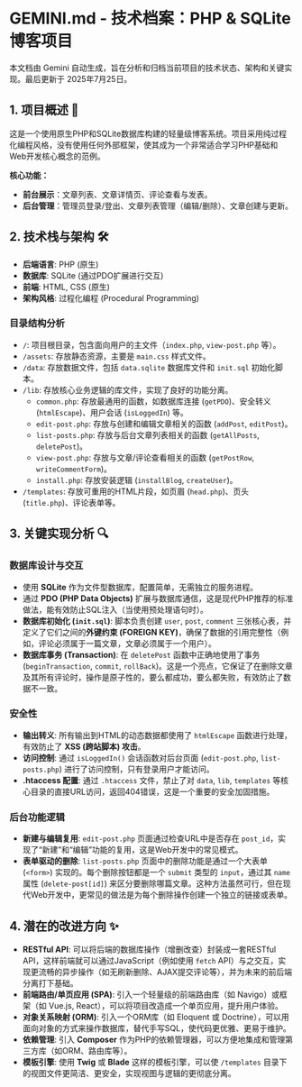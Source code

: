 # GEMINI.md - 技术档案：PHP & SQLite 博客项目

本文档由 Gemini 自动生成，旨在分析和归档当前项目的技术状态、架构和关键实现。最后更新于 2025年7月25日。

## 1. 项目概述 📝

这是一个使用原生PHP和SQLite数据库构建的轻量级博客系统。项目采用纯过程化编程风格，没有使用任何外部框架，使其成为一个非常适合学习PHP基础和Web开发核心概念的范例。

**核心功能：**
- **前台展示**：文章列表、文章详情页、评论查看与发表。
- **后台管理**：管理员登录/登出、文章列表管理（编辑/删除）、文章创建与更新。

## 2. 技术栈与架构 🛠️

- **后端语言**: PHP (原生)
- **数据库**: SQLite (通过PDO扩展进行交互)
- **前端**: HTML, CSS (原生)
- **架构风格**: 过程化编程 (Procedural Programming)

### 目录结构分析

- `/`: 项目根目录，包含面向用户的主文件（`index.php`, `view-post.php` 等）。
- `/assets`: 存放静态资源，主要是 `main.css` 样式文件。
- `/data`: 存放数据文件，包括 `data.sqlite` 数据库文件和 `init.sql` 初始化脚本。
- `/lib`: 存放核心业务逻辑的库文件，实现了良好的功能分离。
  - `common.php`: 存放最通用的函数，如数据库连接 (`getPDO`)、安全转义 (`htmlEscape`)、用户会话 (`isLoggedIn`) 等。
  - `edit-post.php`: 存放与创建和编辑文章相关的函数 (`addPost`, `editPost`)。
  - `list-posts.php`: 存放与后台文章列表相关的函数 (`getAllPosts`, `deletePost`)。
  - `view-post.php`: 存放与文章/评论查看相关的函数 (`getPostRow`, `writeCommentForm`)。
  - `install.php`: 存放安装逻辑 (`installBlog`, `createUser`)。
- `/templates`: 存放可重用的HTML片段，如页眉 (`head.php`)、页头 (`title.php`)、评论表单等。

## 3. 关键实现分析 🔍

### 数据库设计与交互
- 使用 **SQLite** 作为文件型数据库，配置简单，无需独立的服务进程。
- 通过 **PDO (PHP Data Objects)** 扩展与数据库通信，这是现代PHP推荐的标准做法，能有效防止SQL注入（当使用预处理语句时）。
- **数据库初始化 (`init.sql`)**: 脚本负责创建 `user`, `post`, `comment` 三张核心表，并定义了它们之间的**外键约束 (FOREIGN KEY)**，确保了数据的引用完整性（例如，评论必须属于一篇文章，文章必须属于一个用户）。
- **数据库事务 (Transaction)**: 在 `deletePost` 函数中正确地使用了事务 (`beginTransaction`, `commit`, `rollBack`)。这是一个亮点，它保证了在删除文章及其所有评论时，操作是原子性的，要么都成功，要么都失败，有效防止了数据不一致。

### 安全性
- **输出转义**: 所有输出到HTML的动态数据都使用了 `htmlEscape` 函数进行处理，有效防止了 **XSS (跨站脚本) 攻击**。
- **访问控制**: 通过 `isLoggedIn()` 会话函数对后台页面 (`edit-post.php`, `list-posts.php`) 进行了访问控制，只有登录用户才能访问。
- **.htaccess 配置**: 通过 `.htaccess` 文件，禁止了对 `data`, `lib`, `templates` 等核心目录的直接URL访问，返回404错误，这是一个重要的安全加固措施。

### 后台功能逻辑
- **新建与编辑复用**: `edit-post.php` 页面通过检查URL中是否存在 `post_id`，实现了“新建”和“编辑”功能的复用，这是Web开发中的常见模式。
- **表单驱动的删除**: `list-posts.php` 页面中的删除功能是通过一个大表单 (`<form>`) 实现的。每个删除按钮都是一个 `submit` 类型的 `input`，通过其 `name` 属性 (`delete-post[id]`) 来区分要删除哪篇文章。这种方法虽然可行，但在现代Web开发中，更常见的做法是为每个删除操作创建一个独立的链接或表单。

## 4. 潜在的改进方向 ✨

- **RESTful API**: 可以将后端的数据库操作（增删改查）封装成一套RESTful API，这样前端就可以通过JavaScript（例如使用 `fetch` API）与之交互，实现更流畅的异步操作（如无刷新删除、AJAX提交评论等），并为未来的前后端分离打下基础。
- **前端路由/单页应用 (SPA)**: 引入一个轻量级的前端路由库（如 Navigo）或框架（如 Vue.js, React），可以将项目改造成一个单页应用，提升用户体验。
- **对象关系映射 (ORM)**: 引入一个ORM库（如 Eloquent 或 Doctrine），可以用面向对象的方式来操作数据库，替代手写SQL，使代码更优雅、更易于维护。
- **依赖管理**: 引入 **Composer** 作为PHP的依赖管理器，可以方便地集成和管理第三方库（如ORM、路由库等）。
- **模板引擎**: 使用 **Twig** 或 **Blade** 这样的模板引擎，可以使 `/templates` 目录下的视图文件更简洁、更安全，实现视图与逻辑的更彻底分离。
